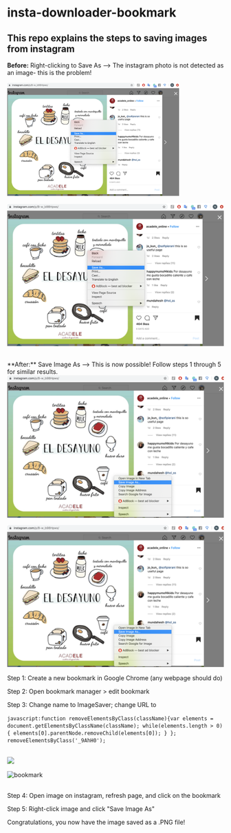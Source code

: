 # insta-downloader-bookmark


## This repo explains the steps to saving images from instagram 

**Before:** Right-clicking to Save As --> The instagram photo is not detected as an image- this is the problem!

<img src="images/before.png" width=400>

![before](images/before.png)

<br />
**After:** Save Image As  --> This is now possible!  Follow steps 1 through 5 for similar results. 

<img src="images/after.png" width=600>

![after](images/after.png)



Step 1: Create a new bookmark in Google Chrome (any webpage should do)

Step 2: Open bookmark manager > edit bookmark

Step 3: Change name to ImageSaver; change URL to 

```javascript:function removeElementsByClass(className){var elements = document.getElementsByClassName(className); while(elements.length > 0){ elements[0].parentNode.removeChild(elements[0]); } }; removeElementsByClass('_9AhH0');```

<br />
<img src="images/bookmark_editor.png" width=600>

![bookmark](images/bookmark_editor.png)

<br />
Step 4: Open image on instagram, refresh page, and click on the bookmark

Step 5: Right-click image and click "Save Image As"

Congratulations, you now have the image saved as a .PNG file!


